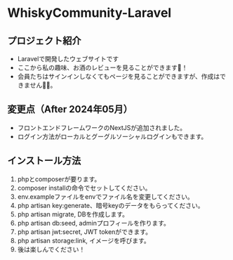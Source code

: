 # WhiskyCommunity-Laravel

## プロジェクト紹介
- Laravelで開発したウェブサイトです
- ここから私の趣味、お酒のレビューを見ることができます🤗！
- 会員たちはサインインしなくてもページを見ることができますが、作成はできません🙇‍♂️。

## 変更点（After 2024年05月）
- フロントエンドフレームワークのNextJSが追加されました。
- ログイン方法がローカルとグーグルソーシャルログインもできます。

## インストール方法
1. phpとcomposerが要ります。
2. composer installの命令でセットしてください。
3. env.exampleファイルをenvでファイル名を変更してください。
4. php artisan key:generate、暗号keyのデータをもらってください。
5. php artisan migrate, DBを作成します。
6. php artisan db:seed, adminプロフィールを作ります。
7. php artisan jwt:secret, JWT tokenができます。
8. php artisan storage:link, イメージを呼びます。
9. 後は楽しんでください！
